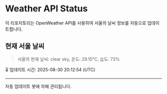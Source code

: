 
# Weather API Status

이 리포지토리는 OpenWeather API를 사용하여 서울의 날씨 정보를 자동으로 업데이트합니다.

## 현재 서울 날씨
> 서울의 현재 날씨: clear sky, 온도: 29.15°C, 습도: 73%

⏳ 업데이트 시간: 2025-08-30 20:12:54 (UTC)

---
자동 업데이트 봇에 의해 관리됩니다.
